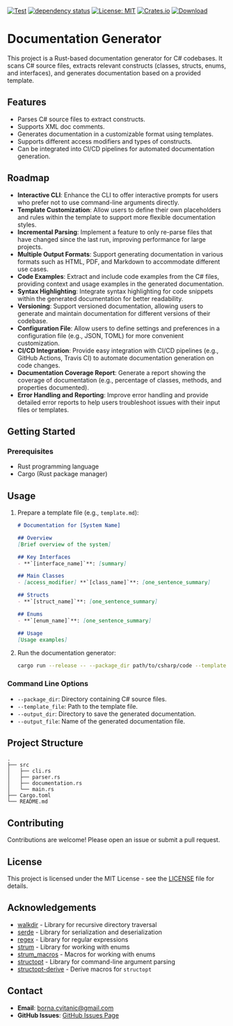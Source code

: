 [![Test](https://github.com/bornacvitanic/rust-csharp-doc-generator/actions/workflows/rust.yml/badge.svg)](https://github.com/bornacvitanic/rust-csharp-doc-generator/actions/workflows/rust.yml)
[![dependency status](https://deps.rs/repo/github/bornacvitanic/rust-csharp-doc-generator/status.svg)](https://deps.rs/repo/github/bornacvitanic/rust-csharp-doc-generator)
[![License: MIT](https://img.shields.io/badge/License-MIT-yellow.svg)](https://opensource.org/licenses/MIT)
[![Crates.io](https://img.shields.io/crates/v/documentation-generator.svg)](https://crates.io/crates/documentation-generator)
[![Download](https://img.shields.io/badge/download-releases-blue.svg)](https://github.com/bornacvitanic/rust-csharp-doc-generator/releases)

# Documentation Generator

This project is a Rust-based documentation generator for C# codebases. It scans C# source files, extracts relevant
constructs (classes, structs, enums, and interfaces), and generates documentation based on a provided template.

## Features

- Parses C# source files to extract constructs.
- Supports XML doc comments.
- Generates documentation in a customizable format using templates.
- Supports different access modifiers and types of constructs.
- Can be integrated into CI/CD pipelines for automated documentation generation.

## Roadmap

- **Interactive CLI**: Enhance the CLI to offer interactive prompts for users who prefer not to use command-line
  arguments directly.
- **Template Customization**: Allow users to define their own placeholders and rules within the template to support more
  flexible documentation styles.
- **Incremental Parsing**: Implement a feature to only re-parse files that have changed since the last run, improving
  performance for large projects.
- **Multiple Output Formats**: Support generating documentation in various formats such as HTML, PDF, and Markdown to
  accommodate different use cases.
- **Code Examples**: Extract and include code examples from the C# files, providing context and usage examples in the
  generated documentation.
- **Syntax Highlighting**: Integrate syntax highlighting for code snippets within the generated documentation for better
  readability.
- **Versioning**: Support versioned documentation, allowing users to generate and maintain documentation for different
  versions of their codebase.
- **Configuration File**: Allow users to define settings and preferences in a configuration file (e.g., JSON, TOML) for
  more convenient customization.
- **CI/CD Integration**: Provide easy integration with CI/CD pipelines (e.g., GitHub Actions, Travis CI) to automate
  documentation generation on code changes.
- **Documentation Coverage Report**: Generate a report showing the coverage of documentation (e.g., percentage of
  classes, methods, and properties documented).
- **Error Handling and Reporting**: Improve error handling and provide detailed error reports to help users troubleshoot
  issues with their input files or templates.

## Getting Started

### Prerequisites

- Rust programming language
- Cargo (Rust package manager)

## Usage

1. Prepare a template file (e.g., `template.md`):
   ```md
   # Documentation for [System Name]

   ## Overview
   [Brief overview of the system]

   ## Key Interfaces
   - **`[interface_name]`**: [summary]
   
   ## Main Classes
   - [access_modifier] **`[class_name]`**: [one_sentence_summary]
   
   ## Structs
   - **`[struct_name]`**: [one_sentence_summary]
   
   ## Enums
   - **`[enum_name]`**: [one_sentence_summary]

   ## Usage
   [Usage examples]
   ```

2. Run the documentation generator:
   ```sh
   cargo run --release -- --package_dir path/to/csharp/code --template_file path/to/template.md --output_dir path/to/output --output_file documentation.md
   ```

### Command Line Options

- `--package_dir`: Directory containing C# source files.
- `--template_file`: Path to the template file.
- `--output_dir`: Directory to save the generated documentation.
- `--output_file`: Name of the generated documentation file.

## Project Structure

```
.
├── src
│   ├── cli.rs
│   ├── parser.rs
│   ├── documentation.rs
│   └── main.rs
├── Cargo.toml
└── README.md
```

## Contributing

Contributions are welcome! Please open an issue or submit a pull request.

## License

This project is licensed under the MIT License - see the [LICENSE](LICENSE.md) file for details.

## Acknowledgements

- [walkdir](https://docs.rs/walkdir/) - Library for recursive directory traversal
- [serde](https://docs.rs/serde/) - Library for serialization and deserialization
- [regex](https://docs.rs/regex/) - Library for regular expressions
- [strum](https://docs.rs/strum/) - Library for working with enums
- [strum_macros](https://docs.rs/strum_macros/) - Macros for working with enums
- [structopt](https://docs.rs/structopt/) - Library for command-line argument parsing
- [structopt-derive](https://docs.rs/structopt-derive/) - Derive macros for `structopt`

## Contact

- **Email**: [borna.cvitanic@gmail.com](mailto:borna.cvitanic@gmail.com)
- **GitHub Issues**: [GitHub Issues Page](https://github.com/bornacvitanic/rust-csharp-doc-generator/issues)